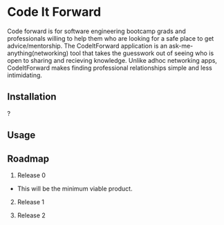 # Code It Forward

Code forward is for software engineering bootcamp grads and professionals willing to help them who are looking for a safe place to get advice/mentorship. 
The CodeItForward application is an ask-me-anything(networking) tool that takes the guesswork out of seeing who is open to sharing and recieving knowledge.
Unlike adhoc networking apps, CodeItForward makes finding professional relationships simple and less intimidating. 

## Installation

?

## Usage

## Roadmap

1. Release 0
  - This will be the minimum viable product.

2. Release 1

3. Release 2
